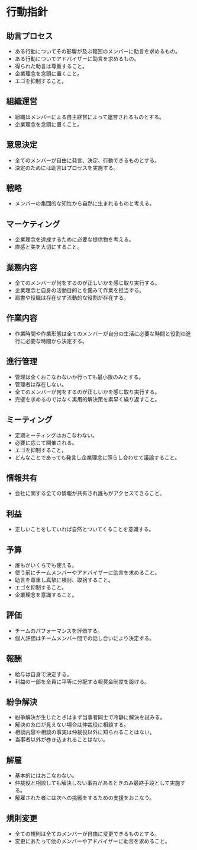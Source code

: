 # 行動指針

## 助言プロセス
- ある行動についてその影響が及ぶ範囲のメンバーに助言を求めるもの。
- ある行動についてアドバイザーに助言を求めるもの。
- 得られた助言は尊重すること。
- 企業理念を念頭に置くこと。
- エゴを抑制すること。

## 組織運営
- 組織はメンバーによる自主経営によって運営されるものとする。
- 企業理念を念頭に置くこと。

## 意思決定
- 全てのメンバーが自由に発言、決定、行動できるものとする。
- 決定のためには助言はプロセスを実施する。

## 戦略
- メンバーの集団的な知性から自然に生まれるものと考える。

## マーケティング
- 企業理念を達成するために必要な提供物を考える。
- 直感と美を大切にすること。

## 業務内容
- 全てのメンバーが何をするのが正しいかを感じ取り実行する。
- 企業理念と自身の活動目的とを鑑みて作業を担当する。
- 肩書や役職は存在せず流動的な役割が存在する。

## 作業内容
- 作業時間や作業形態は全てのメンバーが自分の生活に必要な時間と役割の進行に必要な時間から決定する。

## 進行管理
- 管理は全くおこなわないか行っても最小限のみとする。
- 管理者は存在しない。
- 全てのメンバーが何をするのが正しいかを感じ取り実行する。
- 完璧を求めるのではなく実用的解決策を素早く繰り返すこと。

## ミーティング
- 定期ミーティングはおこなわない。
- 必要に応じて開催される。
- エゴを抑制すること。
- どんなことであっても発言し企業理念に照らし合わせて議論すること。

## 情報共有
- 会社に関する全ての情報が共有され誰もがアクセスできること。

## 利益
- 正しいことをしていれば自然とついてくることを意識する。

## 予算
- 誰もがいくらでも使える。
- 使う前にチームメンバーやアドバイザーに助言を求めること。
- 助言を尊重し真摯に検討、取捨すること。
- エゴを抑制すること。
- 企業理念を意識すること。

## 評価
- チームのパフォーマンスを評価する。
- 個人評価はチームメンバー間での話し合いにより決定する。

## 報酬
- 給与は自身で決定する。
- 利益の一部を全員に平等に分配する報奨金制度を設ける。

## 紛争解決
- 紛争解決が生じたときはまず当事者同士で冷静に解決を試みる。
- 解決の糸口が見えない場合は仲裁役に相談する。
- 相談内容や相談の事実は仲裁役以外に知られることはない。
- 当事者以外が巻き込まれることはない。

## 解雇
- 基本的にはおこなわない。
- 仲裁役と相談しても解決しない事由があるときのみ最終手段として実施する。
- 解雇された者には次への挑戦をするための支援をおこなう。

## 規則変更
- 全ての規則は全てのメンバーが自由に変更できるものとする。
- 変更にあたって他のメンバーやアドバイザーに助言を求めること。
